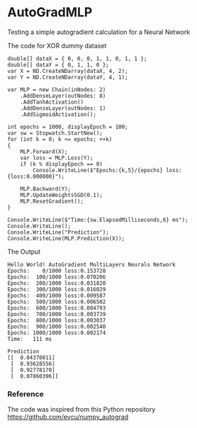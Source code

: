 # AutoGradMLP
Testing a simple autogradient calculation for a Neural Network

The code for XOR dummy dataset

```
double[] dataX = { 0, 0, 0, 1, 1, 0, 1, 1 };
double[] dataY = { 0, 1, 1, 0 };
var X = ND.CreateNDarray(dataX, 4, 2);
var Y = ND.CreateNDarray(dataY, 4, 1);

var MLP = new Chain(inNodes: 2)
    .AddDenseLayer(outNodes: 8)
    .AddTanhActivation()
    .AddDenseLayer(outNodes: 1)
    .AddSigmoidActivation();

int epochs = 1000, displayEpoch = 100;
var sw = Stopwatch.StartNew();
for (int k = 0; k <= epochs; ++k)
{
    MLP.Forward(X);
    var loss = MLP.Loss(Y);
    if (k % displayEpoch == 0)
        Console.WriteLine($"Epochs:{k,5}/{epochs} loss:{loss:0.000000}");

    MLP.Backward(Y);
    MLP.UpdateWeightsSGD(0.1);
    MLP.ResetGradient();
}

Console.WriteLine($"Time:{sw.ElapsedMilliseconds,6} ms");
Console.WriteLine();
Console.WriteLine("Prediction");
Console.WriteLine(MLP.Prediction(X));
```


The Output

```
Hello World! AutoGradient MultiLayers Neurals Network
Epochs:    0/1000 loss:0.153728
Epochs:  100/1000 loss:0.070206
Epochs:  200/1000 loss:0.031820
Epochs:  300/1000 loss:0.016029
Epochs:  400/1000 loss:0.009587
Epochs:  500/1000 loss:0.006502
Epochs:  600/1000 loss:0.004793
Epochs:  700/1000 loss:0.003739
Epochs:  800/1000 loss:0.003037
Epochs:  900/1000 loss:0.002540
Epochs: 1000/1000 loss:0.002174
Time:   111 ms

Prediction
[[  0.04370011]
 [  0.93628556]
 [  0.92778170]
 [  0.07860396]]

```

### Reference
The code was inspired from this Python repository https://github.com/evcu/numpy_autograd
